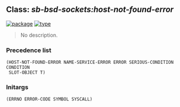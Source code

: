 ## Class: ***sb-bsd-sockets:host-not-found-error***
[![package](https://img.shields.io/badge/Package-SB--BSD--SOCKETS-5f9ea0.svg?style=social&colorA=999999)](../) [![type](https://img.shields.io/badge/Type-Class-5f9ea0.svg?style=social&colorA=999999)](../#class) 

> No description.

### Precedence list
```
(HOST-NOT-FOUND-ERROR NAME-SERVICE-ERROR ERROR SERIOUS-CONDITION CONDITION
 SLOT-OBJECT T)
```
### Initargs
```
(ERRNO ERROR-CODE SYMBOL SYSCALL)
```
